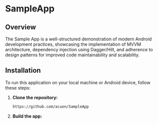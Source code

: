 # SampleApp

## Overview
The Sample App is a well-structured demonstration of modern Android development practices, showcasing the implementation of MVVM architecture, dependency injection using Dagger/Hilt, and adherence to design patterns for improved code maintainability and scalability.

## Installation
To run this application on your local machine or Android device, follow these steps:

1. **Clone the repository:**
   ```bash
   https://github.com/acuon/SampleApp

2. **Build the app:**
